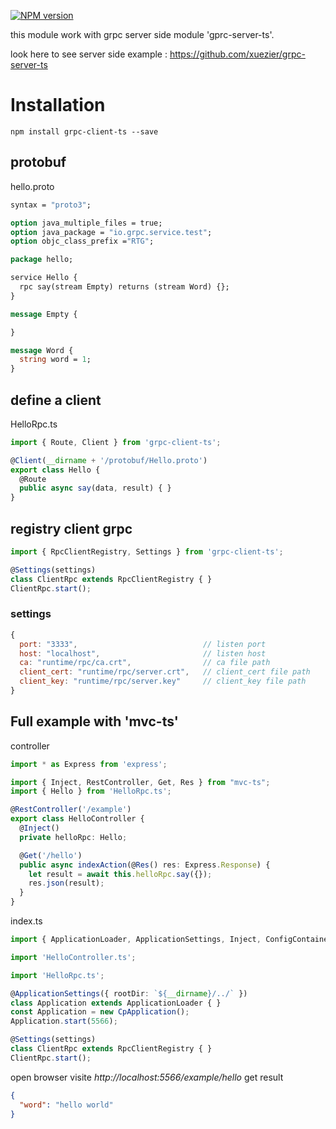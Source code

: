 [![NPM version][npm-image]][npm-url]

this module work with grpc server side module 'gprc-server-ts'.

look here to see server side example : <a href='https://github.com/xuezier/grpc-server-ts'>https://github.com/xuezier/grpc-server-ts</a>

# Installation
```
npm install grpc-client-ts --save
```

## protobuf
hello.proto
```proto
syntax = "proto3";

option java_multiple_files = true;
option java_package = "io.grpc.service.test";
option objc_class_prefix ="RTG";

package hello;

service Hello {
  rpc say(stream Empty) returns (stream Word) {};
}

message Empty {

}

message Word {
  string word = 1;
}
```

## define a client
HelloRpc.ts
```ts
import { Route, Client } from 'grpc-client-ts';

@Client(__dirname + '/protobuf/Hello.proto')
export class Hello {
  @Route
  public async say(data, result) { }
}
```

## registry client grpc
```ts
import { RpcClientRegistry, Settings } from 'grpc-client-ts';

@Settings(settings)
class ClientRpc extends RpcClientRegistry { }
ClientRpc.start();
```

### settings
```js
{
  port: "3333",                            // listen port
  host: "localhost",                       // listen host
  ca: "runtime/rpc/ca.crt",                // ca file path
  client_cert: "runtime/rpc/server.crt",   // client_cert file path
  client_key: "runtime/rpc/server.key"     // client_key file path
}
```

## Full example with 'mvc-ts'
controller
```ts
import * as Express from 'express';

import { Inject, RestController, Get, Res } from "mvc-ts";
import { Hello } from 'HelloRpc.ts';

@RestController('/example')
export class HelloController {
  @Inject()
  private helloRpc: Hello;

  @Get('/hello')
  public async indexAction(@Res() res: Express.Response) {
    let result = await this.helloRpc.say({});
    res.json(result);
  }
}
```

index.ts
```ts
import { ApplicationLoader, ApplicationSettings, Inject, ConfigContainer } from 'mvc-ts';

import 'HelloController.ts';

import 'HelloRpc.ts';

@ApplicationSettings({ rootDir: `${__dirname}/../` })
class Application extends ApplicationLoader { }
const Application = new CpApplication();
Application.start(5566);

@Settings(settings)
class ClientRpc extends RpcClientRegistry { }
ClientRpc.start();
```
open browser visite *http://localhost:5566/example/hello* get result
```json
{
  "word": "hello world"
}
```



[npm-image]: https://img.shields.io/npm/v/grpc-client-ts.svg?style=flat-square
[npm-url]: https://www.npmjs.com/package/grpc-client-ts